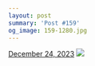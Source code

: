 ```yaml
---
layout: post
summary: 'Post #159'
og_image: 159-1280.jpg
---
```


<p>
  <time>
    <a href="/159">December 24, 2023</a>
  </time>
  <a href="/159">
    <img src="{{ site.assets_url }}/159-640.jpg" srcset="{{ site.assets_url }}/159-320.jpg 320w, {{ site.assets_url }}/159-640.jpg 640w, {{ site.assets_url }}/159-960.jpg 960w, {{ site.assets_url }}/159-1280.jpg 1280w" sizes="(min-width: 700px) 50vw, calc(100vw - 2rem)" />
  </a>
</p>
